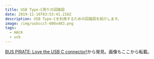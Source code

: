 ```yaml
---
title: USB Type-C周りの回路図
date: 2019-11-16T03:53:41.216Z
description: USB Type-Cを利用するための回路図を紹介します。
image: /img/usbccct-600x483.png
tags:
  - HACK
  - usb
---
```

[BUS PIRATE: Love the USB C connector!](http://dangerousprototypes.com/blog/2019/10/14/bus-pirate-love-the-usb-c-connector/)から発見。画像もここから転載。
